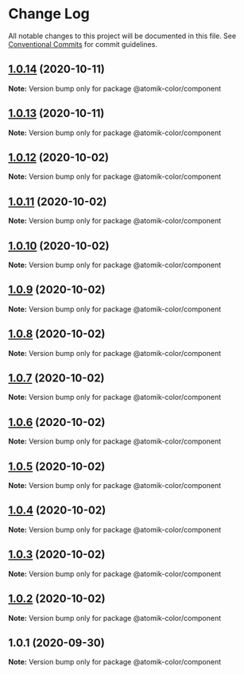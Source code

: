 # Change Log

All notable changes to this project will be documented in this file.
See [Conventional Commits](https://conventionalcommits.org) for commit guidelines.

## [1.0.14](https://github.com/deebov/color-picker/compare/@atomik-color/component@1.0.13...@atomik-color/component@1.0.14) (2020-10-11)

**Note:** Version bump only for package @atomik-color/component





## [1.0.13](https://github.com/deebov/color-picker/compare/@atomik-color/component@1.0.12...@atomik-color/component@1.0.13) (2020-10-11)

**Note:** Version bump only for package @atomik-color/component





## [1.0.12](https://github.com/deebov/color-picker/compare/@atomik-color/component@1.0.11...@atomik-color/component@1.0.12) (2020-10-02)

**Note:** Version bump only for package @atomik-color/component





## [1.0.11](https://github.com/deebov/color-picker/compare/@atomik-color/component@1.0.10...@atomik-color/component@1.0.11) (2020-10-02)

**Note:** Version bump only for package @atomik-color/component





## [1.0.10](https://github.com/deebov/color-picker/compare/@atomik-color/component@1.0.9...@atomik-color/component@1.0.10) (2020-10-02)

**Note:** Version bump only for package @atomik-color/component





## [1.0.9](https://github.com/deebov/color-picker/compare/@atomik-color/component@1.0.8...@atomik-color/component@1.0.9) (2020-10-02)

**Note:** Version bump only for package @atomik-color/component





## [1.0.8](https://github.com/deebov/color-picker/compare/@atomik-color/component@1.0.7...@atomik-color/component@1.0.8) (2020-10-02)

**Note:** Version bump only for package @atomik-color/component





## [1.0.7](https://github.com/deebov/color-picker/compare/@atomik-color/component@1.0.6...@atomik-color/component@1.0.7) (2020-10-02)

**Note:** Version bump only for package @atomik-color/component





## [1.0.6](https://github.com/deebov/color-picker/compare/@atomik-color/component@1.0.5...@atomik-color/component@1.0.6) (2020-10-02)

**Note:** Version bump only for package @atomik-color/component





## [1.0.5](https://github.com/deebov/color-picker/compare/@atomik-color/component@1.0.4...@atomik-color/component@1.0.5) (2020-10-02)

**Note:** Version bump only for package @atomik-color/component





## [1.0.4](https://github.com/deebov/color-picker/compare/@atomik-color/component@1.0.3...@atomik-color/component@1.0.4) (2020-10-02)

**Note:** Version bump only for package @atomik-color/component





## [1.0.3](https://github.com/deebov/color-picker/compare/@atomik-color/component@1.0.2...@atomik-color/component@1.0.3) (2020-10-02)

**Note:** Version bump only for package @atomik-color/component





## [1.0.2](https://github.com/deebov/color-picker/compare/@atomik-color/component@1.0.1...@atomik-color/component@1.0.2) (2020-10-02)

**Note:** Version bump only for package @atomik-color/component





## 1.0.1 (2020-09-30)

**Note:** Version bump only for package @atomik-color/component
